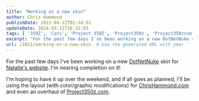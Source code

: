 ```yaml
---
title: "Working on a new skin"
author: Chris Hammond
publishDate: 2011-04-22T02:34:52
updateDate: 2024-03-11T16:31:03
tags: [ '350Z', 'Cars', 'Project 350Z', 'Project350z', 'Project350zcom' ]
excerpt: "For the past few days I've been working on a new DotNetNuke skin for Natalie's website. I'm nearing completion on it!  I'm hoping to have it up over the weekend, and if all goes as planned, I'll be using the layout (with color/graphic modifications) for ChrisHammond.com and even an overhaul of Project350z.com. "
url: /2011/working-on-a-new-skin  # Use the generated URL with year
---
```

<p>For the past few days I've been working on a new <a href="https://www.dotnetnuke.com/" target="_blank">DotNetNuke</a> skin for <a href="https://www.nataliehammond.com" target="_blank">Natalie's website</a>. I'm nearing completion on it!</p>  <p>I'm hoping to have it up over the weekend, and if all goes as planned, I'll be using the layout (with color/graphic modifications) for <a href="https://www.chrishammond.com/" target="_blank">ChrisHammond.com</a> and even an overhaul of <a href="https://www.project350z.com" target="_blank">Project350z.com</a>.</p> 

